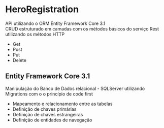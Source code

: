 # HeroRegistration
API utilizando o ORM Entity Framework Core 3.1 </br>
CRUD estruturado em camadas com os métodos básicos do serviço Rest utilizando os métodos HTTP </br>
<ul>
<li>Get</li>
<li>Post</li>
<li>Put</li>
<li>Delete</li>
</ul>

<h2>Entity Framework Core 3.1</h2>

Manipulação do Banco de Dados relacional - SQLServer utilizando Migrations com o o princípio de code first</br>
<ul>
<li>Mapeamento e relacionamento entre as tabelas</li>
<li>Definição de chaves primárias</li>
<li>Definição de chaves estrangeiras</li>
<li>Definição de entidades de navegação</li>
</ul>
